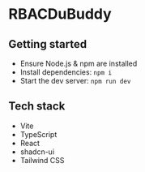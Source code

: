 # RBACDuBuddy

## Getting started

- Ensure Node.js & npm are installed
- Install dependencies: `npm i`
- Start the dev server: `npm run dev`

## Tech stack

- Vite
- TypeScript
- React
- shadcn-ui
- Tailwind CSS